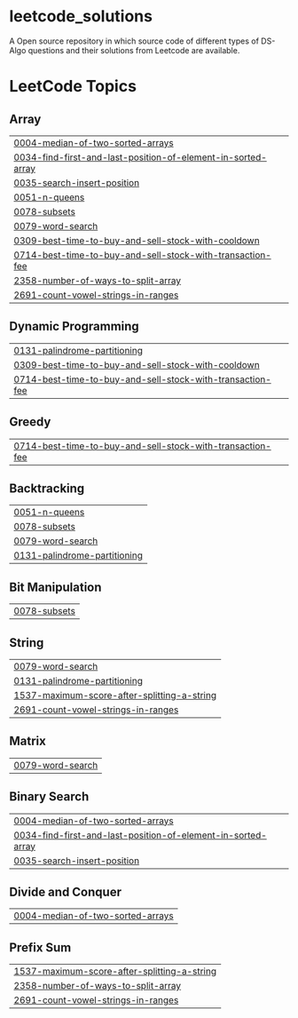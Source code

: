 # leetcode_solutions

A Open source repository in which source code of different types of DS-Algo questions and their solutions from Leetcode are available.

<!---LeetCode Topics Start-->
# LeetCode Topics
## Array
|  |
| ------- |
| [0004-median-of-two-sorted-arrays](https://github.com/Nilanshuyadav/Byte-codes/tree/master/0004-median-of-two-sorted-arrays) |
| [0034-find-first-and-last-position-of-element-in-sorted-array](https://github.com/Nilanshuyadav/Byte-codes/tree/master/0034-find-first-and-last-position-of-element-in-sorted-array) |
| [0035-search-insert-position](https://github.com/Nilanshuyadav/Byte-codes/tree/master/0035-search-insert-position) |
| [0051-n-queens](https://github.com/Nilanshuyadav/Byte-codes/tree/master/0051-n-queens) |
| [0078-subsets](https://github.com/Nilanshuyadav/Byte-codes/tree/master/0078-subsets) |
| [0079-word-search](https://github.com/Nilanshuyadav/Byte-codes/tree/master/0079-word-search) |
| [0309-best-time-to-buy-and-sell-stock-with-cooldown](https://github.com/Nilanshuyadav/Byte-codes/tree/master/0309-best-time-to-buy-and-sell-stock-with-cooldown) |
| [0714-best-time-to-buy-and-sell-stock-with-transaction-fee](https://github.com/Nilanshuyadav/Byte-codes/tree/master/0714-best-time-to-buy-and-sell-stock-with-transaction-fee) |
| [2358-number-of-ways-to-split-array](https://github.com/Nilanshuyadav/Byte-codes/tree/master/2358-number-of-ways-to-split-array) |
| [2691-count-vowel-strings-in-ranges](https://github.com/Nilanshuyadav/Byte-codes/tree/master/2691-count-vowel-strings-in-ranges) |
## Dynamic Programming
|  |
| ------- |
| [0131-palindrome-partitioning](https://github.com/Nilanshuyadav/Byte-codes/tree/master/0131-palindrome-partitioning) |
| [0309-best-time-to-buy-and-sell-stock-with-cooldown](https://github.com/Nilanshuyadav/Byte-codes/tree/master/0309-best-time-to-buy-and-sell-stock-with-cooldown) |
| [0714-best-time-to-buy-and-sell-stock-with-transaction-fee](https://github.com/Nilanshuyadav/Byte-codes/tree/master/0714-best-time-to-buy-and-sell-stock-with-transaction-fee) |
## Greedy
|  |
| ------- |
| [0714-best-time-to-buy-and-sell-stock-with-transaction-fee](https://github.com/Nilanshuyadav/Byte-codes/tree/master/0714-best-time-to-buy-and-sell-stock-with-transaction-fee) |
## Backtracking
|  |
| ------- |
| [0051-n-queens](https://github.com/Nilanshuyadav/Byte-codes/tree/master/0051-n-queens) |
| [0078-subsets](https://github.com/Nilanshuyadav/Byte-codes/tree/master/0078-subsets) |
| [0079-word-search](https://github.com/Nilanshuyadav/Byte-codes/tree/master/0079-word-search) |
| [0131-palindrome-partitioning](https://github.com/Nilanshuyadav/Byte-codes/tree/master/0131-palindrome-partitioning) |
## Bit Manipulation
|  |
| ------- |
| [0078-subsets](https://github.com/Nilanshuyadav/Byte-codes/tree/master/0078-subsets) |
## String
|  |
| ------- |
| [0079-word-search](https://github.com/Nilanshuyadav/Byte-codes/tree/master/0079-word-search) |
| [0131-palindrome-partitioning](https://github.com/Nilanshuyadav/Byte-codes/tree/master/0131-palindrome-partitioning) |
| [1537-maximum-score-after-splitting-a-string](https://github.com/Nilanshuyadav/Byte-codes/tree/master/1537-maximum-score-after-splitting-a-string) |
| [2691-count-vowel-strings-in-ranges](https://github.com/Nilanshuyadav/Byte-codes/tree/master/2691-count-vowel-strings-in-ranges) |
## Matrix
|  |
| ------- |
| [0079-word-search](https://github.com/Nilanshuyadav/Byte-codes/tree/master/0079-word-search) |
## Binary Search
|  |
| ------- |
| [0004-median-of-two-sorted-arrays](https://github.com/Nilanshuyadav/Byte-codes/tree/master/0004-median-of-two-sorted-arrays) |
| [0034-find-first-and-last-position-of-element-in-sorted-array](https://github.com/Nilanshuyadav/Byte-codes/tree/master/0034-find-first-and-last-position-of-element-in-sorted-array) |
| [0035-search-insert-position](https://github.com/Nilanshuyadav/Byte-codes/tree/master/0035-search-insert-position) |
## Divide and Conquer
|  |
| ------- |
| [0004-median-of-two-sorted-arrays](https://github.com/Nilanshuyadav/Byte-codes/tree/master/0004-median-of-two-sorted-arrays) |
## Prefix Sum
|  |
| ------- |
| [1537-maximum-score-after-splitting-a-string](https://github.com/Nilanshuyadav/Byte-codes/tree/master/1537-maximum-score-after-splitting-a-string) |
| [2358-number-of-ways-to-split-array](https://github.com/Nilanshuyadav/Byte-codes/tree/master/2358-number-of-ways-to-split-array) |
| [2691-count-vowel-strings-in-ranges](https://github.com/Nilanshuyadav/Byte-codes/tree/master/2691-count-vowel-strings-in-ranges) |
<!---LeetCode Topics End-->